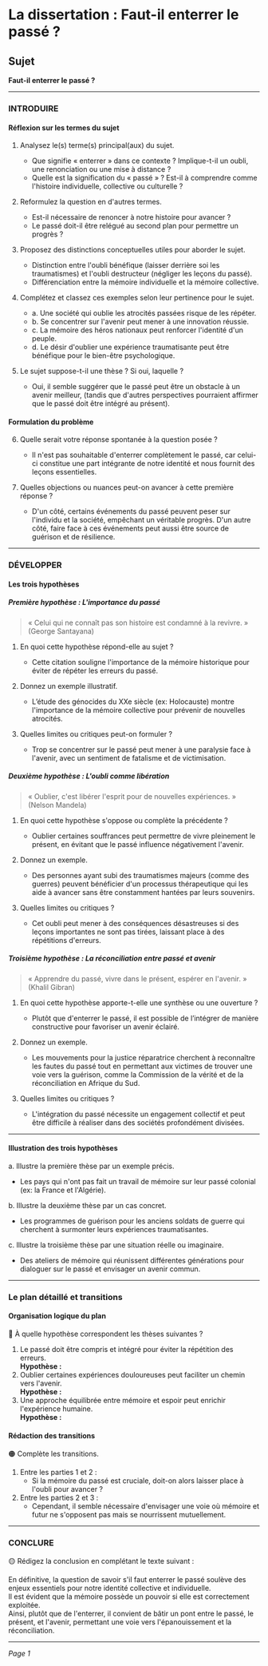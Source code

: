 # La dissertation : Faut-il enterrer le passé ?

## Sujet
**Faut-il enterrer le passé ?**

---

### INTRODUIRE

#### Réflexion sur les termes du sujet

1. Analysez le(s) terme(s) principal(aux) du sujet.
   - Que signifie « enterrer » dans ce contexte ? Implique-t-il un oubli, une renonciation ou une mise à distance ?
   - Quelle est la signification du « passé » ? Est-il à comprendre comme l'histoire individuelle, collective ou culturelle ?

2. Reformulez la question en d'autres termes.
   - Est-il nécessaire de renoncer à notre histoire pour avancer ?
   - Le passé doit-il être relégué au second plan pour permettre un progrès ?

3. Proposez des distinctions conceptuelles utiles pour aborder le sujet.
   - Distinction entre l'oubli bénéfique (laisser derrière soi les traumatismes) et l'oubli destructeur (négliger les leçons du passé).
   - Différenciation entre la mémoire individuelle et la mémoire collective.

4. Complétez et classez ces exemples selon leur pertinence pour le sujet.
   - a. Une société qui oublie les atrocités passées risque de les répéter.  
   - b. Se concentrer sur l'avenir peut mener à une innovation réussie.  
   - c. La mémoire des héros nationaux peut renforcer l'identité d'un peuple.  
   - d. Le désir d'oublier une expérience traumatisante peut être bénéfique pour le bien-être psychologique.

5. Le sujet suppose-t-il une thèse ? Si oui, laquelle ?
   - Oui, il semble suggérer que le passé peut être un obstacle à un avenir meilleur, (tandis que d'autres perspectives pourraient affirmer que le passé doit être intégré au présent).

#### Formulation du problème

6. Quelle serait votre réponse spontanée à la question posée ?
   - Il n'est pas souhaitable d'enterrer complètement le passé, car celui-ci constitue une part intégrante de notre identité et nous fournit des leçons essentielles.

7. Quelles objections ou nuances peut-on avancer à cette première réponse ?
   - D'un côté, certains événements du passé peuvent peser sur l'individu et la société, empêchant un véritable progrès. D'un autre côté, faire face à ces événements peut aussi être source de guérison et de résilience.

---

### DÉVELOPPER

#### Les trois hypothèses

##### Première hypothèse : L'importance du passé

> « Celui qui ne connaît pas son histoire est condamné à la revivre. »  
> (George Santayana)

1. En quoi cette hypothèse répond-elle au sujet ?
   - Cette citation souligne l'importance de la mémoire historique pour éviter de répéter les erreurs du passé.

2. Donnez un exemple illustratif.
   - L’étude des génocides du XXe siècle (ex: Holocauste) montre l'importance de la mémoire collective pour prévenir de nouvelles atrocités.

3. Quelles limites ou critiques peut-on formuler ?
   - Trop se concentrer sur le passé peut mener à une paralysie face à l'avenir, avec un sentiment de fatalisme et de victimisation.

##### Deuxième hypothèse : L'oubli comme libération

> « Oublier, c'est libérer l'esprit pour de nouvelles expériences. »  
> (Nelson Mandela)

1. En quoi cette hypothèse s'oppose ou complète la précédente ?
   - Oublier certaines souffrances peut permettre de vivre pleinement le présent, en évitant que le passé influence négativement l'avenir.

2. Donnez un exemple.
   - Des personnes ayant subi des traumatismes majeurs (comme des guerres) peuvent bénéficier d'un processus thérapeutique qui les aide à avancer sans être constamment hantées par leurs souvenirs.

3. Quelles limites ou critiques ?
   - Cet oubli peut mener à des conséquences désastreuses si des leçons importantes ne sont pas tirées, laissant place à des répétitions d'erreurs.

##### Troisième hypothèse : La réconciliation entre passé et avenir

> « Apprendre du passé, vivre dans le présent, espérer en l'avenir. »  
> (Khalil Gibran)

1. En quoi cette hypothèse apporte-t-elle une synthèse ou une ouverture ?
   - Plutôt que d'enterrer le passé, il est possible de l’intégrer de manière constructive pour favoriser un avenir éclairé.

2. Donnez un exemple.
   - Les mouvements pour la justice réparatrice cherchent à reconnaître les fautes du passé tout en permettant aux victimes de trouver une voie vers la guérison, comme la Commission de la vérité et de la réconciliation en Afrique du Sud.

3. Quelles limites ou critiques ?
   - L'intégration du passé nécessite un engagement collectif et peut être difficile à réaliser dans des sociétés profondément divisées.

---

#### Illustration des trois hypothèses

a. Illustre la première thèse par un exemple précis.
   - Les pays qui n'ont pas fait un travail de mémoire sur leur passé colonial (ex: la France et l'Algérie).

b. Illustre la deuxième thèse par un cas concret.
   - Les programmes de guérison pour les anciens soldats de guerre qui cherchent à surmonter leurs expériences traumatisantes.

c. Illustre la troisième thèse par une situation réelle ou imaginaire.
   - Des ateliers de mémoire qui réunissent différentes générations pour dialoguer sur le passé et envisager un avenir commun.

---

### Le plan détaillé et transitions

#### Organisation logique du plan

🔴 À quelle hypothèse correspondent les thèses suivantes ?

1. Le passé doit être compris et intégré pour éviter la répétition des erreurs.  
   **Hypothèse :**
2. Oublier certaines expériences douloureuses peut faciliter un chemin vers l'avenir.  
   **Hypothèse :**
3. Une approche équilibrée entre mémoire et espoir peut enrichir l'expérience humaine.  
   **Hypothèse :**

#### Rédaction des transitions

🟠 Complète les transitions.

1. Entre les parties 1 et 2 :  
   - Si la mémoire du passé est cruciale, doit-on alors laisser place à l'oubli pour avancer ?
2. Entre les parties 2 et 3 :  
   - Cependant, il semble nécessaire d'envisager une voie où mémoire et futur ne s'opposent pas mais se nourrissent mutuellement.

---

### CONCLURE

🟡 Rédigez la conclusion en complétant le texte suivant :

En définitive, la question de savoir s'il faut enterrer le passé soulève des enjeux essentiels pour notre identité collective et individuelle.  
Il est évident que la mémoire possède un pouvoir si elle est correctement exploitée.  
Ainsi, plutôt que de l'enterrer, il convient de bâtir un pont entre le passé, le présent, et l'avenir, permettant une voie vers l'épanouissement et la réconciliation. 

--- 

*Page 1*